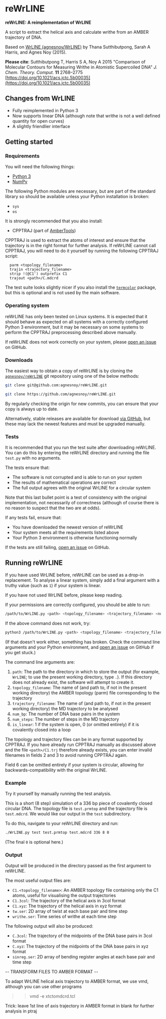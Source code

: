 # reWrLINE
**reWrLINE: A reimplementation of WrLINE**

A script to extract
the helical axis
and calculate writhe
from an AMBER trajectory
of DNA.

Based on
[WrLINE (agnesnoy/WrLINE)](https://github.com/agnesnoy/WrLINE)
by Thana Sutthibutpong, Sarah A Harris, and Agnes Noy (2015).

**Please cite**:
Sutthibutpong T, Harris S A, Noy A
2015
"Comparison of Molecular Contours for Measuring Writhe in Atomistic Supercoiled DNA"
*J. Chem. Theory. Comput.*
**11**
2768–2775
[https://doi.org/10.1021/acs.jctc.5b00035](https://doi.org/10.1021/acs.jctc.5b00035)

## Changes from WrLINE

* Fully reimplemented in Python 3
* Now supports linear DNA
  (although note that writhe is not a well defined quantity for open curves)
* A slightly friendlier interface

## Getting started

### Requirements

You will need the following things:

* [Python 3](https://www.python.org/)
* [NumPy](https://numpy.org/)

The following Python modules are necessary,
but are part of the standard library
so should be available unless your Python installation is broken:

  * `sys`
  * `os`

It is strongly recommended that you also install:

* CPPTRAJ
  (part of
  [AmberTools](https://ambermd.org/AmberTools.php))

CPPTRAJ is used
to extract the atoms of interest
and ensure that the trajectory is in the right format
for further analysis.
If reWrLINE cannot call CPPTRAJ,
you will need to do it yourself
by running
the following CPPTRAJ script:

```
  parm <topology_filename>
  trajin <trajectory_filename>
  strip !(@C1') outprefix C1
  trajout <path>/C.mdcrd
```

The test suite looks slightly nicer
if you also install
the
[`termcolor`](https://pypi.org/project/termcolor/)
package,
but this is optional
and is not used by the main software.

### Operating system

reWrLINE has only been tested on Linux systems.
It is expected that
it should behave as expected
on all systems
with a correctly configured
Python 3 environment,
but it may be necessary
on some systems
to perform the CPPTRAJ preprocessing
described above
manually.

If reWrLINE does not work correctly
on your system,
please
[open an issue](https://github.com/agnesnoy/reWrLINE/issues)
on GitHub.

### Downloads

The easiest way to obtain
a copy of reWrLINE
is by cloning the
[`agnesnoy/reWrLINE`](https://github.com/agnesnoy/reWrLINE)
git repository
using one of the below methods:

```sh
git clone git@github.com:agnesnoy/reWrLINE.git
```

```sh
git clone https://github.com/agnesnoy/reWrLINE.git
```

By regularly checking the origin for new commits,
you can ensure that your copy is always up to date.

Alternatively,
stable releases are available for download
[via GitHub](https://github.com/agnesnoy/reWrLINE/releases),
but these may lack the newest features
and must be upgraded manually.

### Tests

It is recommended that you run the test suite
after downloading reWrLINE.
You can do this
by entering the reWrLINE directory
and running the file
`test.py`
with no arguments.

The tests ensure that:

* The software is not corrupted and is able to run on your system
* The results of mathematical operations are correct
* The full output agrees with the original WrLINE for a circular system

Note that this last bullet point
is a test of
consistency with the original implementation,
not necessarily of correctness
(although
of course
there is no reason to suspect that the two are at odds).

If any tests fail,
ensure that:

* You have downloaded the newest version of reWrLINE
* Your system meets all the requirements listed above
* Your Python 3 environment is otherwise functioning normally

If the tests are still failing,
[open an issue](https://github.com/agnesnoy/reWrLINE/issues)
on GitHub.

## Running reWrLINE

If you have used WrLINE before,
reWrLINE can be used as a drop-in replacement.
To analyse a linear system,
simply add a final argument with a truthy value
(such as `1`)
if your system is linear.

If you have not used WrLINE before,
please keep reading.

If your permissions are correctly configured,
you should be able to run:

```sh
/path/to/WrLINE.py <path> <topology_filename> <trajectory_filename> <num_bp> <num_steps> <is_linear>
```

If the above command does not work,
try:

```sh
python3 /path/to/WrLINE.py <path> <topology_filename> <trajectory_filename> <num_bp> <num_steps> <is_linear>
```

(If that doesn't work either,
something has broken.
Check the command line arguments
and your Python environment,
and
[open an issue](https://github.com/agnesnoy/reWrLINE/issues)
on GitHub
if you get stuck.)

The command line arguments are:

1. `path`:
   The path to the directory in which to store the output
   (for example,
   `WrLINE`;
   to use the present working directory,
   type `.`).
   If this directory does not already exist,
   the software will attempt to create it.
2. `topology_filename`:
   The name of
   (and path to,
   if not in the present working directory)
   the AMBER topology
   (parm)
   file corresponding to the trajectory
3. `trajectory_filename`:
   The name of
   (and path to,
   if not in the present working directory)
   the MD trajectory
   to be analysed
4. `num_bp`:
   The number of DNA base pairs in the system
5. `num_steps`:
   The number of steps in the MD trajectory
6. `is_linear`:
   1 if the system is open,
   0 (or omitted entirely) if it is covalently closed into a loop

The topology and trajectory files
can be in any format supported by CPPTRAJ.
If you have already
run CPPTRAJ manually
as discussed above
and the file `<path>/C1.trj`
therefore already exists,
you can enter invalid filenames
in fields 2 and 3
to avoid running CPPTRAJ again.

Field 6 can be omitted entirely
if your system is circular,
allowing for backwards-compatibility with the original WrLINE.

### Example

Try it yourself by manually running the test analysis.

This is a
short (8 step) simulation of
a 336 bp piece of covalently closed circular DNA.
The topology file is `test.prmtop`
and the trajectory file is `test.mdcrd`.
We would like our output in the `test` subdirectory.

To do this,
navigate to your reWrLINE directory and run:

```sh
./WrLINE.py test test.prmtop test.mdcrd 336 8 0
```

(The final `0` is optional here.)

### Output

Output will be produced
in the directory
passed as the first argument to reWrLINE.

The most useful output files are:

* `C1.<topology_filename>`:
  An AMBER topology file
  containing only the C1 atoms,
  useful for visualising the output trajectories
* `C1.3col`:
  The trajectory of
  the helical axis
  in 3col format
* `C1.xyz`:
  The trajectory of
  the helical axis
  in xyz format
* `tw.ser`:
  2D array of
  twist
  at each base pair
  and time step
* `writhe.ser`:
  Time series
  of writhe
  at each time step

The following output will also be produced:

* `C.3col`:
  The trajectory of
  the midpoints of the DNA base pairs
  in 3col format
* `C.xyz`:
  The trajectory of
  the midpoints of the DNA base pairs
  in xyz format
* `sinreg.ser`:
  2D array of
  bending register angles
  at each base pair
  and time step

-- TRANSFORM FILES TO AMBER FORMAT --

To adapt WrLINE helical axis trajectory to AMBER format, we use vmd, although you can use other programs
>> vmd -e xtctomdcrd.tcl

Trick: leave 1st line of axis trajectory in AMBER format in blank for further analysis in ptraj
